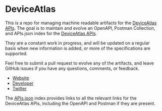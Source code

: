 # DeviceAtlasThis is a repo for managing machine readable artifacts for the [DeviceAtlas APIs](https://deviceatlas.com/). The goal is to maintain and evolve an OpenAPI, Postman Collection, and APIs.json index for the [DeviceAtlas APIs](https://deviceatlas.com/).They are a constant work in progress, and will be updated on a regular basis when new information is added, or more of the specifications are supported.Feel free to submit a pull request to evolve any of the artifacts, and leave GitHub issues if you have any questions, comments, or feedback.- [Website](https://deviceatlas.com/)- [Developer](https://deviceatlas.com/)- [Twitter](https://twitter.com/Device_Atlas)The [APIs.json](https://github.com/api-evangelist/deviceatlas/blob/master/apis.json) index provides links to all the relevant links for the DeviceAtlas APIs, including the OpenAPI and Postman if they are present.